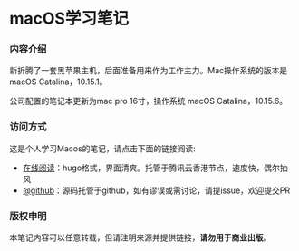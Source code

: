 # macOS学习笔记

### 内容介绍

新折腾了一套黑苹果主机，后面准备用来作为工作主力。Mac操作系统的版本是 macOS Catalina，10.15.1。

公司配置的笔记本更新为mac pro 16寸，操作系统 macOS Catalina，10.15.6。

### 访问方式

这是个人学习Macos的笔记，请点击下面的链接阅读:

- [在线阅读](https://skyao.io/learning-macos/)：hugo格式，界面清爽。托管于腾讯云香港节点，速度快，偶尔抽风
- [@github](https://github.com/skyao/learning-macos/)：源码托管于github，如有谬误或需讨论，请提issue，欢迎提交PR

### 版权申明

本笔记内容可以任意转载，但请注明来源并提供链接，**请勿用于商业出版**。